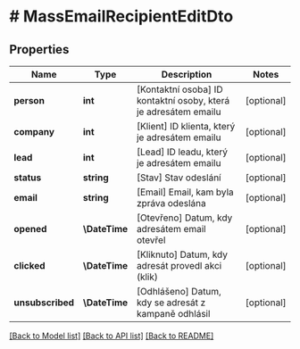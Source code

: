 # # MassEmailRecipientEditDto

## Properties

Name | Type | Description | Notes
------------ | ------------- | ------------- | -------------
**person** | **int** | [Kontaktní osoba] ID kontaktní osoby, která je adresátem emailu | [optional]
**company** | **int** | [Klient] ID klienta, který je adresátem emailu | [optional]
**lead** | **int** | [Lead] ID leadu, který je adresátem emailu | [optional]
**status** | **string** | [Stav] Stav odeslání | [optional]
**email** | **string** | [Email] Email, kam byla zpráva odeslána | [optional]
**opened** | **\DateTime** | [Otevřeno] Datum, kdy adresátem email otevřel | [optional]
**clicked** | **\DateTime** | [Kliknuto] Datum, kdy adresát provedl akci (klik) | [optional]
**unsubscribed** | **\DateTime** | [Odhlášeno] Datum, kdy se adresát z kampaně odhlásil | [optional]

[[Back to Model list]](../../README.md#models) [[Back to API list]](../../README.md#endpoints) [[Back to README]](../../README.md)
